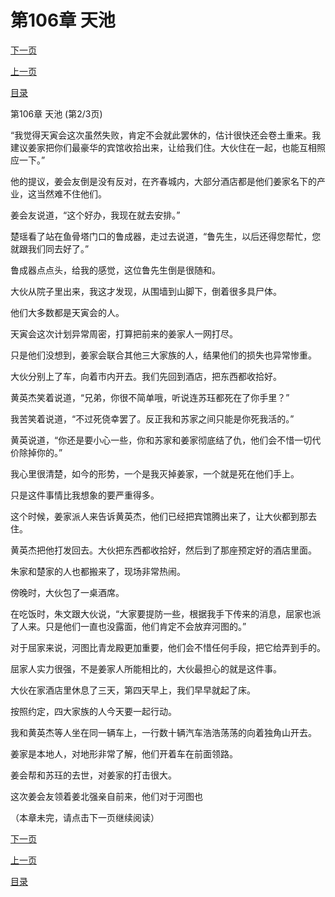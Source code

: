 <h1>第106章   天池</h1>
            <div><p><a href="./0317_%E7%AC%AC106%E7%AB%A0_%E5%A4%A9%E6%B1%A0.md">下一页</a></p><p><a href="./0315_%E7%AC%AC106%E7%AB%A0_%E5%A4%A9%E6%B1%A0.md">上一页</a></p><p><a href="../">目录</a></p></div>
            <div><p>第106章   天池 (第2/3页)</p><p>“我觉得天寅会这次虽然失败，肯定不会就此罢休的，估计很快还会卷土重来。我建议姜家把你们最豪华的宾馆收拾出来，让给我们住。大伙住在一起，也能互相照应一下。”</p><p>他的提议，姜会友倒是没有反对，在齐春城内，大部分酒店都是他们姜家名下的产业，这当然难不住他们。</p><p>姜会友说道，“这个好办，我现在就去安排。”</p><p>楚瑶看了站在鱼骨塔门口的鲁成器，走过去说道，“鲁先生，以后还得您帮忙，您就跟我们同去好了。”</p><p>鲁成器点点头，给我的感觉，这位鲁先生倒是很随和。</p><p>大伙从院子里出来，我这才发现，从围墙到山脚下，倒着很多具尸体。</p><p>他们大多数都是天寅会的人。</p><p>天寅会这次计划异常周密，打算把前来的姜家人一网打尽。</p><p>只是他们没想到，姜家会联合其他三大家族的人，结果他们的损失也异常惨重。</p><p>大伙分别上了车，向着市内开去。我们先回到酒店，把东西都收拾好。</p><p>黄英杰笑着说道，“兄弟，你很不简单哦，听说连苏珏都死在了你手里？”</p><p>我苦笑着说道，“不过死侥幸罢了。反正我和苏家之间只能是你死我活的。”</p><p>黄英说道，“你还是要小心一些，你和苏家和姜家彻底结了仇，他们会不惜一切代价除掉你的。”</p><p>我心里很清楚，如今的形势，一个是我灭掉姜家，一个就是死在他们手上。</p><p>只是这件事情比我想象的要严重得多。</p><p>这个时候，姜家派人来告诉黄英杰，他们已经把宾馆腾出来了，让大伙都到那去住。</p><p>黄英杰把他打发回去。大伙把东西都收拾好，然后到了那座预定好的酒店里面。</p><p>朱家和楚家的人也都搬来了，现场非常热闹。</p><p>傍晚时，大伙包了一桌酒席。</p><p>在吃饭时，朱文跟大伙说，“大家要提防一些，根据我手下传来的消息，屈家也派了人来。只是他们一直也没露面，他们肯定不会放弃河图的。”</p><p>对于屈家来说，河图比青龙殿更加重要，他们会不惜任何手段，把它给弄到手的。</p><p>屈家人实力很强，不是姜家人所能相比的，大伙最担心的就是这件事。</p><p>大伙在家酒店里休息了三天，第四天早上，我们早早就起了床。</p><p>按照约定，四大家族的人今天要一起行动。</p><p>我和黄英杰等人坐在同一辆车上，一行数十辆汽车浩浩荡荡的向着独角山开去。</p><p>姜家是本地人，对地形非常了解，他们开着车在前面领路。</p><p>姜会帮和苏珏的去世，对姜家的打击很大。</p><p>这次姜会友领着姜北强亲自前来，他们对于河图也</p><p>（本章未完，请点击下一页继续阅读）</p></div>
            <div><p><a href="./0317_%E7%AC%AC106%E7%AB%A0_%E5%A4%A9%E6%B1%A0.md">下一页</a></p><p><a href="./0315_%E7%AC%AC106%E7%AB%A0_%E5%A4%A9%E6%B1%A0.md">上一页</a></p><p><a href="../">目录</a></p></div>